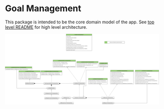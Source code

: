 # Goal Management

This package is intended to be the core domain model of the app.  See [top level README](../../../../../../../../README.md) for high level architecture.

![Goal Management Class Diagram](./GoalManagementClassDiagram.png)